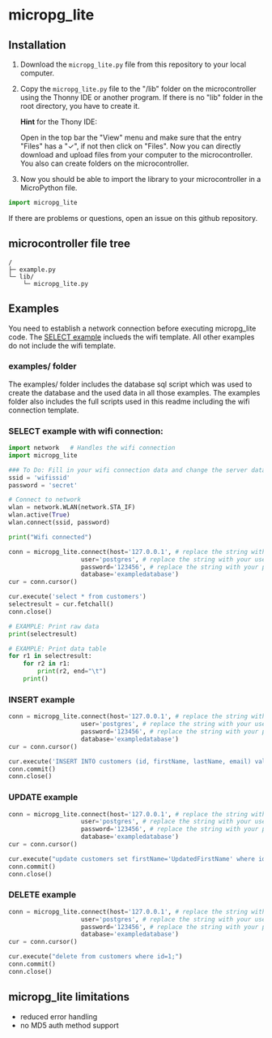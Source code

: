 # micropg_lite

## Installation

1. Download the `micropg_lite.py` file from this repository to your local computer.

2. Copy the `micropg_lite.py` file to the "/lib" folder on the microcontroller using the Thonny IDE or another program. If there is no "lib" folder in the root directory, you have to create it.

    **Hint** for the Thony IDE:
    
    Open in the top bar the "View" menu and make sure that the entry "Files" has a "✓", if not then click on "Files". Now you can directly download and upload files from your computer to the microcontroller. You also can create folders on the microcontroller.

3. Now you should be able to import the library to your microcontroller in a MicroPython file.

````python
import micropg_lite
````

If there are problems or questions, open an issue on this github repository.

## microcontroller file tree
````
/
├─ example.py
└─ lib/
    └─ micropg_lite.py
````

## Examples
You need to establish a network connection before executing micropg_lite code. The [SELECT example](#select-example-with-wifi-connection) inclueds the wifi template. All other examples do not include the wifi template.

### examples/ folder
The examples/ folder includes the database sql script which was used to create the database and the used data in all those examples. The examples folder also includes the full scripts used in this readme including the wifi connection template.

### SELECT example with wifi connection:
````python
import network   # Handles the wifi connection
import micropg_lite

### To Do: Fill in your wifi connection data and change the server data
ssid = 'wifissid'
password = 'secret'

# Connect to network
wlan = network.WLAN(network.STA_IF)
wlan.active(True)
wlan.connect(ssid, password)

print("Wifi connected")

conn = micropg_lite.connect(host='127.0.0.1', # replace the string with your server ip-address
                    user='postgres', # replace the string with your user
                    password='123456', # replace the string with your password
                    database='exampledatabase')
cur = conn.cursor()

cur.execute('select * from customers')
selectresult = cur.fetchall()
conn.close()

# EXAMPLE: Print raw data
print(selectresult)

# EXAMPLE: Print data table
for r1 in selectresult:
    for r2 in r1:
        print(r2, end="\t")
    print()
````

### INSERT example
````python
conn = micropg_lite.connect(host='127.0.0.1', # replace the string with your server ip-address
                    user='postgres', # replace the string with your user
                    password='123456', # replace the string with your password
                    database='exampledatabase')
cur = conn.cursor()

cur.execute('INSERT INTO customers (id, firstName, lastName, email) values (%s, %s, %s, %s)', [5, 'David', 'Wilson', 'david.wilson@example.com'])
conn.commit()
conn.close()

````

### UPDATE example
```` python
conn = micropg_lite.connect(host='127.0.0.1', # replace the string with your server ip-address
                    user='postgres', # replace the string with your user
                    password='123456', # replace the string with your password
                    database='exampledatabase')
cur = conn.cursor()

cur.execute("update customers set firstName='UpdatedFirstName' where id=2;")
conn.commit()
conn.close()
````

### DELETE example
```` python
conn = micropg_lite.connect(host='127.0.0.1', # replace the string with your server ip-address
                    user='postgres', # replace the string with your user
                    password='123456', # replace the string with your password
                    database='exampledatabase')
cur = conn.cursor()

cur.execute("delete from customers where id=1;")
conn.commit()
conn.close()

````

## micropg_lite limitations
- reduced error handling
- no MD5 auth method support